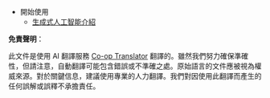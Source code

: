 <!--
CO_OP_TRANSLATOR_METADATA:
{
  "original_hash": "4d1335b77a62c821d972c35ef82c586a",
  "translation_date": "2025-05-20T11:27:49+00:00",
  "source_file": "docs/_sidebar.md",
  "language_code": "hk"
}
-->
- 開始使用
  - [生成式人工智能介紹](../01-introduction-to-genai/README.md?WT.mc_id=academic-105485-koreyst)

**免責聲明**：

此文件是使用 AI 翻譯服務 [Co-op Translator](https://github.com/Azure/co-op-translator) 翻譯的。雖然我們努力確保準確性，但請注意，自動翻譯可能包含錯誤或不準確之處。原始語言的文件應被視為權威來源。對於關鍵信息，建議使用專業的人力翻譯。我們對因使用此翻譯而產生的任何誤解或誤釋不承擔責任。